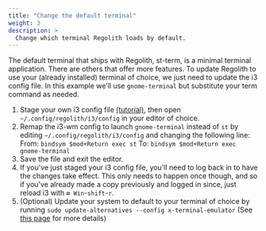 ```yaml
---
title: "Change the default terminal"
weight: 3
description: >
  Change which terminal Regolith loads by default.
---
```


The default terminal that ships with Regolith, st-term, is a minimal terminal application.  There are others that offer more features.  To update Regolith to use your (already installed) terminal of choice, we just need to update the i3 config file.  In this example we'll use `gnome-terminal` but substitute your term command as needed.

1. Stage your own i3 config file [(tutorial)](../stage-configs), then open `~/.config/regolith/i3/config` in your editor of choice.
2. Remap the i3-wm config to launch `gnome-terminal` instead of `st` by editing `~/.config/regolith/i3/config` and changing the following line:
From: `bindsym $mod+Return exec st`
To: `bindsym $mod+Return exec gnome-terminal`
3. Save the file and exit the editor.
3. If you've just staged your i3 config file, you'll need to log back in to have the changes take effect.  This only needs to happen once though, and so if you've already made a copy previously and logged in since, just reload i3 with `⊞ Win`-`shift`-`r`.
4. (Optional) Update your system to default to your terminal of choice by running `sudo update-alternatives --config x-terminal-emulator` (See [this page](https://askubuntu.com/questions/578293/is-it-possible-to-remove-the-default-terminal-and-replace-it-with-some-other-ter) for more details)